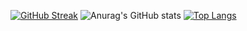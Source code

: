 [![GitHub Streak](http://github-readme-streak-stats.herokuapp.com?user=BatuhanKaraca99&theme=dark&date_format=j%20M%5B%20Y%5D)](https://git.io/streak-stats)
![Anurag's GitHub stats](https://github-readme-stats.vercel.app/api?username=BatuhanKaraca99&show_icons=true&theme=dark)
[![Top Langs](https://github-readme-stats.vercel.app/api/top-langs/?username=BatuhanKaraca99)](https://github.com/anuraghazra/github-readme-stats&theme=dark)

